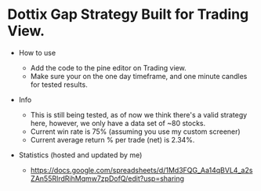# Dottix Gap Strategy Built for Trading View.
- How to use
  - Add the code to the pine editor on Trading view.
  - Make sure your on the one day timeframe, and one minute candles for tested results.
    
- Info
  - This is still being tested, as of now we think there's a valid strategy here, however, we only have a data set of ~80 stocks.
  - Current win rate is 75% (assuming you use my custom screener)
  - Current average return % per trade (net) is 2.34%.
    
- Statistics (hosted and updated by me)
  - https://docs.google.com/spreadsheets/d/1Md3FQG_Aa14qBVL4_a2sZAn55RIrdRihMqmw7zpDofQ/edit?usp=sharing
